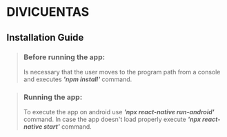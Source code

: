 # DIVICUENTAS
## Installation Guide

>### Before running the app:
> Is necessary that the user moves to the program path from a console
> and executes ***'npm install'*** command.

> ### Running the app: 
> To execute the app on android use ***'npx react-native run-android'*** command.
> In case the app doesn't load properly execute ***'npx react-native start'*** command.